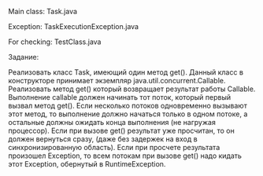 Main class: Task.java

Exception: TaskExecutionException.java

For checking: TestClass.java

Задание:

Реализовать класс Task, имеющий один метод get().
Данный класс в конструкторе принимает экземпляр java.util.concurrent.Callable. 
Реализовать метод get() который возвращает результат работы Callable. Выполнение callable должен начинать тот поток, который первый вызвал метод get(). Если несколько потоков одновременно вызывают этот метод, то выполнение должно начаться только в одном потоке, а остальные должны ожидать конца выполнения (не нагружая процессор). 
Если при вызове get() результат уже просчитан, то он должен вернуться сразу, (даже без задержек на вход в синхронизированную область). 
Если при просчете результата произошел Exception, то всем потокам при вызове get() надо кидать этот Exception, обернутый в RuntimeException.
